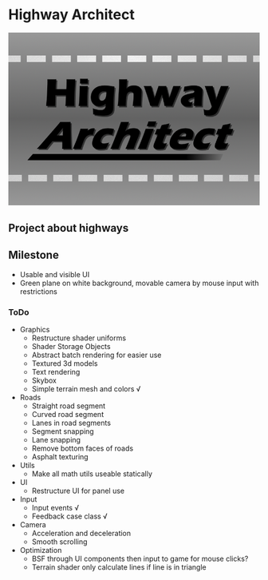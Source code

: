 # Highway Architect
![](./media/logo.png)

## Project about highways

## Milestone
- Usable and visible UI
- Green plane on white background, movable camera by mouse input with restrictions

### ToDo
- Graphics
  - Restructure shader uniforms
  - Shader Storage Objects
  - Abstract batch rendering for easier use
  - Textured 3d models
  - Text rendering
  - Skybox
  - Simple terrain mesh and colors √
- Roads
  - Straight road segment
  - Curved road segment
  - Lanes in road segments
  - Segment snapping
  - Lane snapping
  - Remove bottom faces of roads
  - Asphalt texturing
- Utils
  - Make all math utils useable statically
- UI
  - Restructure UI for panel use
- Input
  - Input events √
  - Feedback case class √
- Camera
  - Acceleration and deceleration
  - Smooth scrolling
- Optimization
  - BSF through UI components then input to game for mouse clicks?
  - Terrain shader only calculate lines if line is in triangle 

